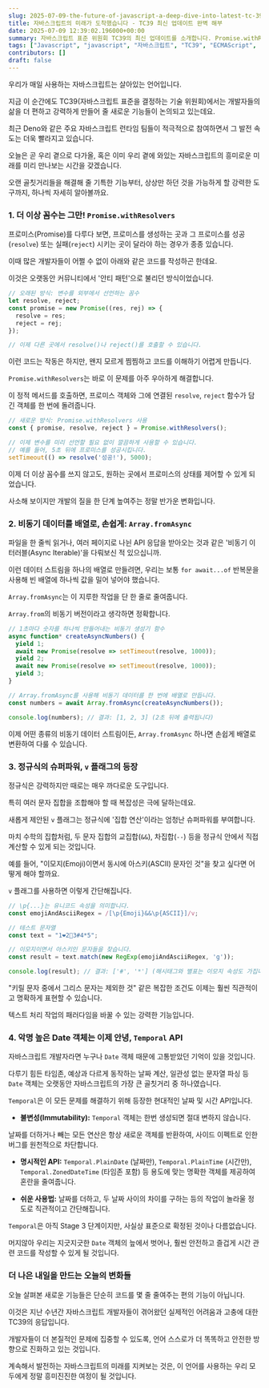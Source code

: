 ```yaml
---
slug: 2025-07-09-the-future-of-javascript-a-deep-dive-into-latest-tc-39-updates
title: 자바스크립트의 미래가 도착했습니다 - TC39 최신 업데이트 완벽 해부
date: 2025-07-09 12:39:02.196000+00:00
summary: 자바스크립트 표준 위원회 TC39의 최신 업데이트를 소개합니다. Promise.withResolvers, Array.fromAsync, RegExp v 플래그, Temporal API의 모든 것을 알아봅니다.
tags: ["Javascript", "javascript", "자바스크립트", "TC39", "ECMAScript", "Promise", "Temporal", "프론트엔드"]
contributors: []
draft: false
---
```


우리가 매일 사용하는 자바스크립트는 살아있는 언어입니다.

지금 이 순간에도 TC39(자바스크립트 표준을 결정하는 기술 위원회)에서는 개발자들의 삶을 더 편하고 강력하게 만들어 줄 새로운 기능들이 논의되고 있는데요.

최근 Deno와 같은 주요 자바스크립트 런타임 팀들이 적극적으로 참여하면서 그 발전 속도는 더욱 빨라지고 있습니다.

오늘은 곧 우리 곁으로 다가올, 혹은 이미 우리 곁에 와있는 자바스크립트의 흥미로운 미래를 미리 만나보는 시간을 갖겠습니다.

오랜 골칫거리들을 해결해 줄 기특한 기능부터, 상상만 하던 것을 가능하게 할 강력한 도구까지, 하나씩 자세히 알아볼까요.

### 1. 더 이상 꼼수는 그만! `Promise.withResolvers`

프로미스(Promise)를 다루다 보면, 프로미스를 생성하는 곳과 그 프로미스를 성공(`resolve`) 또는 실패(`reject`) 시키는 곳이 달라야 하는 경우가 종종 있습니다.

이때 많은 개발자들이 어쩔 수 없이 아래와 같은 코드를 작성하곤 한데요.

이것은 오랫동안 커뮤니티에서 '안티 패턴'으로 불리던 방식이었습니다.

```javascript
// 오래된 방식: 변수를 외부에서 선언하는 꼼수
let resolve, reject;
const promise = new Promise((res, rej) => {
  resolve = res;
  reject = rej;
});

// 이제 다른 곳에서 resolve()나 reject()를 호출할 수 있습니다.
```

이런 코드는 작동은 하지만, 왠지 모르게 찜찜하고 코드를 이해하기 어렵게 만듭니다.

`Promise.withResolvers`는 바로 이 문제를 아주 우아하게 해결합니다.

이 정적 메서드를 호출하면, 프로미스 객체와 그에 연결된 `resolve`, `reject` 함수가 담긴 객체를 한 번에 돌려줍니다.

```javascript
// 새로운 방식: Promise.withResolvers 사용
const { promise, resolve, reject } = Promise.withResolvers();

// 이제 변수를 미리 선언할 필요 없이 깔끔하게 사용할 수 있습니다.
// 예를 들어, 5초 뒤에 프로미스를 성공시킵니다.
setTimeout(() => resolve('성공!'), 5000);
```

이제 더 이상 꼼수를 쓰지 않고도, 원하는 곳에서 프로미스의 상태를 제어할 수 있게 되었습니다.

사소해 보이지만 개발의 질을 한 단계 높여주는 정말 반가운 변화입니다.

### 2. 비동기 데이터를 배열로, 손쉽게: `Array.fromAsync`

파일을 한 줄씩 읽거나, 여러 페이지로 나뉜 API 응답을 받아오는 것과 같은 '비동기 이터러블(Async Iterable)'을 다뤄보신 적 있으십니까.

이런 데이터 스트림을 하나의 배열로 만들려면, 우리는 보통 `for await...of` 반복문을 사용해 빈 배열에 하나씩 값을 밀어 넣어야 했습니다.

`Array.fromAsync`는 이 지루한 작업을 단 한 줄로 줄여줍니다.

`Array.from`의 비동기 버전이라고 생각하면 정확합니다.

```javascript
// 1초마다 숫자를 하나씩 만들어내는 비동기 생성기 함수
async function* createAsyncNumbers() {
  yield 1;
  await new Promise(resolve => setTimeout(resolve, 1000));
  yield 2;
  await new Promise(resolve => setTimeout(resolve, 1000));
  yield 3;
}

// Array.fromAsync를 사용해 비동기 데이터를 한 번에 배열로 만듭니다.
const numbers = await Array.fromAsync(createAsyncNumbers());

console.log(numbers); // 결과: [1, 2, 3] (2초 뒤에 출력됩니다)
```

이제 어떤 종류의 비동기 데이터 스트림이든, `Array.fromAsync` 하나면 손쉽게 배열로 변환하여 다룰 수 있습니다.

### 3. 정규식의 슈퍼파워, `v` 플래그의 등장

정규식은 강력하지만 때로는 매우 까다로운 도구입니다.

특히 여러 문자 집합을 조합해야 할 때 복잡성은 극에 달하는데요.

새롭게 제안된 `v` 플래그는 정규식에 '집합 연산'이라는 엄청난 슈퍼파워를 부여합니다.

마치 수학의 집합처럼, 두 문자 집합의 교집합(`&&`), 차집합(`--`) 등을 정규식 안에서 직접 계산할 수 있게 되는 것입니다.

예를 들어, "이모지(Emoji)이면서 동시에 아스키(ASCII) 문자인 것"을 찾고 싶다면 어떻게 해야 할까요.

`v` 플래그를 사용하면 이렇게 간단해집니다.

```javascript
// \p{...}는 유니코드 속성을 의미합니다.
const emojiAndAsciiRegex = /[\p{Emoji}&&\p{ASCII}]/v;

// 테스트 문자열
const text = "1❤️2🎉3#4*5";

// 이모지이면서 아스키인 문자들을 찾습니다.
const result = text.match(new RegExp(emojiAndAsciiRegex, 'g'));

console.log(result); // 결과: ['#', '*'] (해시태그와 별표는 이모지 속성도 가집니다)
```

"키릴 문자 중에서 그리스 문자는 제외한 것" 같은 복잡한 조건도 이제는 훨씬 직관적이고 명확하게 표현할 수 있습니다.

텍스트 처리 작업의 패러다임을 바꿀 수 있는 강력한 기능입니다.

### 4. 악명 높은 Date 객체는 이제 안녕, `Temporal` API

자바스크립트 개발자라면 누구나 `Date` 객체 때문에 고통받았던 기억이 있을 것입니다.

다루기 힘든 타임존, 예상과 다르게 동작하는 날짜 계산, 일관성 없는 문자열 파싱 등 `Date` 객체는 오랫동안 자바스크립트의 가장 큰 골칫거리 중 하나였습니다.

`Temporal`은 이 모든 문제를 해결하기 위해 등장한 현대적인 날짜 및 시간 API입니다.

- **불변성(Immutability):** `Temporal` 객체는 한번 생성되면 절대 변하지 않습니다.

날짜를 더하거나 빼는 모든 연산은 항상 새로운 객체를 반환하여, 사이드 이펙트로 인한 버그를 원천적으로 차단합니다.

- **명시적인 API:** `Temporal.PlainDate` (날짜만), `Temporal.PlainTime` (시간만), `Temporal.ZonedDateTime` (타임존 포함) 등 용도에 맞는 명확한 객체를 제공하여 혼란을 줄여줍니다.

- **쉬운 사용법:** 날짜를 더하고, 두 날짜 사이의 차이를 구하는 등의 작업이 놀라울 정도로 직관적이고 간단해집니다.

`Temporal`은 아직 Stage 3 단계이지만, 사실상 표준으로 확정된 것이나 다름없습니다.

머지않아 우리는 지긋지긋한 `Date` 객체의 늪에서 벗어나, 훨씬 안전하고 즐겁게 시간 관련 코드를 작성할 수 있게 될 것입니다.

### 더 나은 내일을 만드는 오늘의 변화들

오늘 살펴본 새로운 기능들은 단순히 코드를 몇 줄 줄여주는 편의 기능이 아닙니다.

이것은 지난 수년간 자바스크립트 개발자들이 겪어왔던 실제적인 어려움과 고충에 대한 TC39의 응답입니다.

개발자들이 더 본질적인 문제에 집중할 수 있도록, 언어 스스로가 더 똑똑하고 안전한 방향으로 진화하고 있는 것입니다.

계속해서 발전하는 자바스크립트의 미래를 지켜보는 것은, 이 언어를 사용하는 우리 모두에게 정말 흥미진진한 여정이 될 것입니다.
